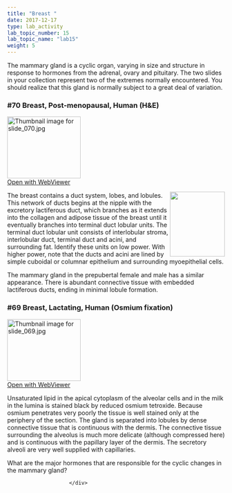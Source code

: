 ```yaml
---
title: "Breast "
date: 2017-12-17
type: lab_activity
lab_topic_number: 15
lab_topic_name: "lab15"
weight: 5
---
```

<div class="entrybody">
						<p>The mammary gland is a cyclic organ, varying in size and structure in response to hormones from the adrenal, ovary and pituitary. The two slides in your collection represent two of the extremes normally encountered. You should realize that this gland is normally subject to a great deal of variation.</p>

<h3>#70 Breast, Post-menopausal, Human (H&amp;E)</h3>

<div class="thumbnail"> <a href="http://virtualslides.cumc.columbia.edu/70.svs/view.apml?" target="_blank"><img alt="Thumbnail image for slide_070.jpg" src="/assets/images/slide_070-thumb-170x143-1557.jpg" width="170" height="143" class="mt-image-left"></a><br><a href="http://virtualslides.cumc.columbia.edu/70.svs/view.apml?" target="_blank">Open with WebViewer</a> </div>

<p><img src="/assets/images/70%20breast%20%281%29.jpg" style="width:127px; height:150px; float:right;">The breast contains a duct system, lobes, and lobules. This network of ducts begins at the nipple with the excretory lactiferous duct, which branches as it extends into the collagen and adipose tissue of the breast until it eventually branches into terminal duct lobular units. The terminal duct lobular unit consists of interlobular stroma, interlobular duct, terminal duct and acini, and surrounding fat. Identify these units on low power. With higher power, note that the ducts and acini are lined by simple cuboidal or columnar epithelium and surrounding myoepithelial cells.   </p>

<p>The mammary gland in the prepubertal female and male has a similar appearance. There is abundant connective tissue with embedded lactiferous ducts, ending in minimal lobule formation.</p>

<h3>#69 Breast, Lactating, Human (Osmium fixation)</h3>

<div class="thumbnail"> <a href="http://virtualslides.cumc.columbia.edu/69.svs/view.apml?" target="_blank"><img alt="Thumbnail image for slide_069.jpg" src="/assets/images/slide_069-thumb-170x143-1554.jpg" width="170" height="143" class="mt-image-left"></a><br><a href="http://virtualslides.cumc.columbia.edu/69.svs/view.apml?" target="_blank">Open with WebViewer</a> </div>

<p>Unsaturated lipid in the apical cytoplasm of the alveolar cells and in the milk in the lumina is stained black by reduced osmium tetroxide. Because osmium penetrates very poorly the tissue is well stained only at the periphery of the section. The gland is separated into lobules by dense connective tissue that is continuous with the dermis. The connective tissue surrounding the alveolus is much more delicate (although compressed here) and is continuous with the papillary layer of the dermis. The secretory alveoli are very well supplied with capillaries. </p>

<p>What are the major hormones that are responsible for the cyclic changes in the mammary gland?</p>
						
						
						</div>
